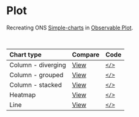 # Plot
Recreating ONS [Simple-charts](https://github.com/ONSvisual/Simple-charts) in [Observable Plot](https://observablehq.com/@observablehq/plot).

<br/>

|Chart type | Compare | Code  |
|:--- |:--- |:--- |
|Column - diverging | [View](https://rcatlord.github.io/Plot/column-diverging/compare.html) | [`</>`](https://github.com/rcatlord/Plot/tree/master/column-diverging) |
|Column - grouped | [View](https://rcatlord.github.io/Plot/column-grouped/compare.html) | [`</>`](https://github.com/rcatlord/Plot/tree/master/column-grouped) |
|Column - stacked | [View](https://rcatlord.github.io/Plot/column-stacked/compare.html) | [`</>`](https://github.com/rcatlord/Plot/tree/master/column-stacked) |
|Heatmap | [View](https://rcatlord.github.io/Plot/heatmap/compare.html) | [`</>`](https://github.com/rcatlord/Plot/tree/master/heatmap) |
|Line | [View](https://rcatlord.github.io/Plot/line/compare.html) | [`</>`](https://github.com/rcatlord/Plot/tree/master/line) |
